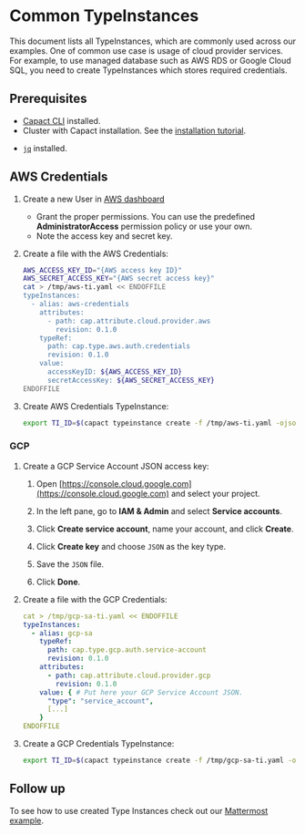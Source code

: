 # Common TypeInstances

This document lists all TypeInstances, which are commonly used across our examples. One of common use case is usage of cloud provider services. For example, to use managed database such as AWS RDS or Google Cloud SQL, you need to create TypeInstances which stores required credentials.

## Prerequisites
* [Capact CLI](../cli/getting-started.mdx) installed.
* Cluster with Capact installation. See the [installation tutorial](../installation/local.md). 
- [`jq`](https://stedolan.github.io/jq/download/) installed.

## AWS Credentials

1. Create a new User in [AWS dashboard](https://console.aws.amazon.com/iamv2/home?#/users)

   - Grant the proper permissions. You can use the predefined **AdministratorAccess** permission policy or use your own.
   - Note the access key and secret key.

1. Create a file with the AWS Credentials:

    ```bash
    AWS_ACCESS_KEY_ID="{AWS access key ID}"
    AWS_SECRET_ACCESS_KEY="{AWS secret access key}"
    cat > /tmp/aws-ti.yaml << ENDOFFILE
    typeInstances:
      - alias: aws-credentials
        attributes:
          - path: cap.attribute.cloud.provider.aws
            revision: 0.1.0
        typeRef:
          path: cap.type.aws.auth.credentials
          revision: 0.1.0
        value:
          accessKeyID: ${AWS_ACCESS_KEY_ID}
          secretAccessKey: ${AWS_SECRET_ACCESS_KEY}
    ENDOFFILE
    ```

1. Create AWS Credentials TypeInstance:

    ```bash
    export TI_ID=$(capact typeinstance create -f /tmp/aws-ti.yaml -ojson | jq -r '.[].id')
    ```

### GCP

1. Create a GCP Service Account JSON access key:
   
   1. Open [https://console.cloud.google.com](https://console.cloud.google.com) and select your project.
   
   2. In the left pane, go to **IAM & Admin** and select **Service accounts**.
   
   3. Click **Create service account**, name your account, and click **Create**.
   
   4. Click **Create key** and choose `JSON` as the key type.
   
   5. Save the `JSON` file.
   
   6. Click **Done**.

1. Create a file with the GCP Credentials:

    ```yaml
    cat > /tmp/gcp-sa-ti.yaml << ENDOFFILE
    typeInstances:
      - alias: gcp-sa
        typeRef:
          path: cap.type.gcp.auth.service-account
          revision: 0.1.0
        attributes:
          - path: cap.attribute.cloud.provider.gcp
            revision: 0.1.0
        value: { # Put here your GCP Service Account JSON.
          "type": "service_account",
          [...]
        }
    ENDOFFILE
    ```

1. Create a GCP Credentials TypeInstance:
    ```bash
    export TI_ID=$(capact typeinstance create -f /tmp/gcp-sa-ti.yaml -ojson | jq -r '.[].id')
    ```


## Follow up

To see how to use created Type Instances check out our [Mattermost example](mattermost-installation.md).
